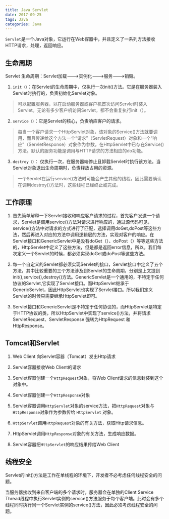 ```yaml
---
title: Java Servlet
date: 2017-09-25
tags: Java
categories: Java
---
```


`Servlet`是一个Java对象，它运行在Web容器中，并且定义了一系列方法接收HTTP请求，处理，返回响应。

## 生命周期

Servlet 生命周期：Servlet加载--->实例化--->服务--->销毁。

1. `init（）`：在Servlet的生命周期中，仅执行一次init()方法。它是在服务器装入Servlet时执行的，负责初始化Servlet对象。

> 可以配置服务器，以在启动服务器或客户机首次访问Servlet时装入Servlet。无论有多少客户机访问Servlet，都不会重复执行init（）。
2. `service（）`：它是Servlet的核心，负责响应客户的请求。

> 每当一个客户请求一个HttpServlet对象，该对象的Service()方法就要调用，而且传递给这个方法一个“请求”（ServletRequest）对象和一个“响应”（ServletResponse）对象作为参数。在HttpServlet中已存在Service()方法。默认的服务功能是调用与HTTP请求的方法相应的do功能。

3. `destroy（）`： 仅执行一次，在服务器端停止且卸载Servlet时执行该方法。当Servlet对象退出生命周期时，负责释放占用的资源。

> 一个Servlet在运行service()方法时可能会产生其他的线程，因此需要确认在调用destroy()方法时，这些线程已经终止或完成。

## 工作原理

1. 首先简单解释一下Servlet接收和响应客户请求的过程，首先客户发送一个请求，Servlet是调用service()方法对请求进行响应的，通过源代码可见，service()方法中对请求的方式进行了匹配，选择调用doGet,doPost等这些方法，然后再进入对应的方法中调用逻辑层的方法，实现对客户的响应。在Servlet接口和GenericServlet中是没有doGet（）、doPost（）等等这些方法的，HttpServlet中定义了这些方法，但是都是返回error信息，所以，我们每次定义一个Servlet的时候，都必须实现doGet或doPost等这些方法。

2. 每一个自定义的Servlet都必须实现Servlet的接口，Servlet接口中定义了五个方法，其中比较重要的三个方法涉及到Servlet的生命周期，分别是上文提到init(),service(),destroy()方法。GenericServlet是一个通用的，不特定于任何协议的Servlet,它实现了Servlet接口。而HttpServlet继承于GenericServlet，因此HttpServlet也实现了Servlet接口。所以我们定义Servlet的时候只需要继承HttpServlet即可。

3. Servlet接口和GenericServlet是不特定于任何协议的，而HttpServlet是特定于HTTP协议的类，所以HttpServlet中实现了service()方法，并将请求ServletRequest、ServletResponse 强转为HttpRequest 和 HttpResponse。

## Tomcat和Servlet

1. Web Client 向Servlet容器（Tomcat）发出Http请求

2. Servlet容器接收Web Client的请求

3. Servlet容器创建一个`HttpRequest`对象，将Web Client请求的信息封装到这个对象中。

4. Servlet容器创建一个`HttpResponse`对象

5. Servlet容器调用`HttpServlet`对象的service方法，把`HttpRequest`对象与`HttpResponse`对象作为参数传给 `HttpServlet` 对象。

6. `HttpServlet`调用`HttpRequest`对象的有关方法，获取Http请求信息。

7. HttpServlet调用`HttpResponse`对象的有关方法，生成响应数据。

8. Servlet容器把`HttpServlet`的响应结果传给Web Client

## 线程安全

Servlet的init()方法是工作在单线程的环境下，开发者不必考虑任何线程安全的问题。

当服务器接收到来自客户端的多个请求时，服务器会在单独的Client Service Thread线程中执行Servlet实例的service()方法服务于每个客户端。此时会有多个线程同时执行同一个Servlet实例的service()方法，因此必须考虑线程安全的问题。
